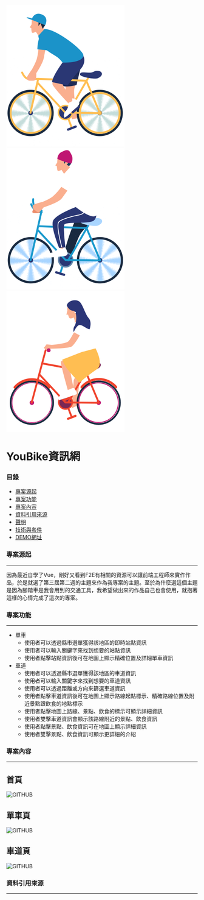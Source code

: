![GITHUB](https://github.com/bagoyammy6/Vue/blob/main/src/assets/rideBike2.svg)![GITHUB](https://github.com/bagoyammy6/Vue/blob/main/src/assets/rideBike1.svg)![GITHUB](https://github.com/bagoyammy6/Vue/blob/main/src/assets/rideBike3.svg)
# YouBike資訊網
### 目錄
* [專案源起](https://github.com/bagoyammy6/React/blob/main/README.md#%E5%B0%88%E6%A1%88%E6%BA%90%E8%B5%B7)
* [專案功能](https://github.com/bagoyammy6/React/blob/main/README.md#%E5%B0%88%E6%A1%88%E5%8A%9F%E8%83%BD)
* [專案內容](https://github.com/bagoyammy6/React/blob/main/README.md#%E5%B0%88%E6%A1%88%E5%85%A7%E5%AE%B9)
* [資料引用來源](https://github.com/bagoyammy6/React/blob/main/README.md#%E8%B3%87%E6%96%99%E5%BC%95%E7%94%A8%E4%BE%86%E6%BA%90)
* [聲明](https://github.com/bagoyammy6/React/blob/main/README.md#%E8%81%B2%E6%98%8E)
* [技術與套件](https://github.com/bagoyammy6/React/blob/main/README.md#%E7%92%B0%E5%A2%83%E5%BB%BA%E7%BD%AE)
* [DEMO網址](https://github.com/bagoyammy6/React/blob/main/README.md#%E9%96%8B%E7%99%BC%E4%BA%BA%E5%93%A1)
### 專案源起
---
因為最近自學了Vue，剛好又看到F2E有相關的資源可以讓前端工程師來實作作品，於是就選了第三屆第二週的主題來作為我專案的主題。至於為什麼選這個主題是因為腳踏車是我會用到的交通工具，我希望做出來的作品自己也會使用，就抱著這樣的心情完成了這次的專案。
### 專案功能
---
* 單車
  * 使用者可以透過縣市選單獲得該地區的即時站點資訊
  * 使用者可以輸入關鍵字來找到想要的站點資訊
  * 使用者點擊站點資訊後可在地圖上顯示精確位置及詳細單車資訊
* 車道
  * 使用者可以透過縣市選單獲得該地區的車道資訊
  * 使用者可以輸入關鍵字來找到想要的車道資訊
  * 使用者可以透過距離或方向來篩選車道資訊
  * 使用者點擊車道資訊後可在地圖上顯示路線起點標示、精確路線位置及附近景點跟飲食的地點標示
  * 使用者點擊地圖上路線、景點、飲食的標示可顯示詳細資訊
  * 使用者雙擊車道資訊會顯示該路線附近的景點、飲食資訊
  * 使用者點擊景點、飲食資訊可在地圖上顯示詳細資訊
  * 使用者雙擊景點、飲食資訊可顯示更詳細的介紹
### 專案內容
---
## 首頁
![GITHUB](https://github.com/bagoyammy6/React/blob/main/public/image/home_page.png)
## 單車頁
![GITHUB](https://github.com/bagoyammy6/React/blob/main/public/image/home_page.png)
## 車道頁
![GITHUB](https://github.com/bagoyammy6/React/blob/main/public/image/home_page.png)
### 資料引用來源
---
